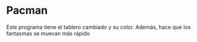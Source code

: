 # Pacman
Este programa tiene el tablero cambiado y su color. Además, hace que los fantasmas se muevan más rápido
